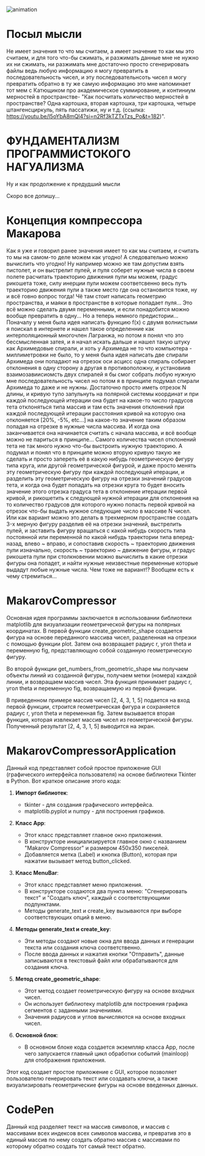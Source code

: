![animation](https://github.com/MakarovDs777/Makarov-Compressor/assets/42496353/76f1a5ed-a3cf-469e-81b1-53b04cb9c09e)
# Посыл мысли
Не имеет значения то что мы считаем, а имеет значение то как мы это считаем, и для того что-бы сжимать, и разжимать данные мне не нужно их ни сжимать, ни разжимать мне достаточно просто сгенерировать файлы ведь любую информацию я могу превратить в последовательность чисел, и эту последовательнсоть чисел я могу превратить обратно в ту же самую информацию это мне напоминает тот мем с Катющиком про академическое суммирование, и континиум мерностей в пространстве- "Как посчитать количество мерностей в пространстве? Одна картошка, вторая картошка, три картошка, четыре штангенсциркуль, пять пассатижи, ну и т.д. (ссылка: https://youtu.be/l5oYbA8mQl4?si=n2Rf3kTZTxTzs_Po&t=182)". 

# ФУНДАМЕНТАЛИЗМ ПРОГРАММИСТОКОГО НАГУАЛИЗМА
Ну и как продолжение к предудший мысли

Скоро все допишу...

# Концепция компрессора Макарова
Как я уже и говорил ранее значения имеет то как мы считаем, и считать то мы на самом-то деле можем как угодно! А следовательно можно вычислить что угодно! Ну например можно же там допустим взять пистолет, и он выстрелит пулей, и пуля соберет нужные числа в своем полете расчитать траекторию движения пули мы можем, градус рикошета тоже, силу инерции пули можем соответсвенно весь путь траекторию движения пули а также место где она остановится тоже, ну и всё говно вопрос тогда! Чё там стоит написать геометрию пространства, и маяки в пространстве в которые попадает пуля... Это всё можно сделать двумя переменными, и если понадобится можно вообще превратить в одну... Но а теперь немного предистории... Поначалу у меня была идея написать функцию f(x) с двумя волнистыми я поискал в интернете и нашел такое определенние как интерполяционный многочлен Лагранжа, но потом я понял что это бессмысленная затея, и я начал искать дальше и нашел такую штуку как Архимедовые спирали, и хоть у Архимеда не то что компьютера - миллиметровки не было, то у меня была идея написать две спирали Архимеда они попадают на отрезок оси асцисс одна спираль собирает отклонения в одну сторону а другая в противоположну, и установиив взаимозавиисиомсть двух спиралей я бы смог собрать любую нужную мне последовательность чисел но потом я в принципе подумал спирали Архимеда то даже и не нужны. Достаточно просто иметь отрезок N длины, и кривую тупо запульнуть на полярной системы координат и при каждой последующей итерации она будет на какое-то число градусов тета отклоняться типа массив и там есть значения отклонений при каждой последующей итерации расстояния кривой на которую она отклоняется [20%, -5%, etc...] на какое-то значение таким образом попадая на отрезке в нужные числа массива. И когда она заканчивается она начинается считать с начала массива, и всё вообще можно не париться в принципе... Самого количества чисел отклонений тета не так много нужно что-бы выстроить нужную траекторию. А подумал и понял что в принципе можно вторую кривую такую же сделать и просто запереть её в какую нибудь геометрическую фигуру типа круга, или другой геометрической фигурой, и даже просто менять эту геометрическую фигуру при каждой последующей итерации, и разделить эту геометрическую фигуру на отрезки значений градусов тета, и когда она будет попадать на отрезки круга то будет вносить значение этого отрезка градуса тета в отклонение итерации первой кривой, и рикошетить к следующей нужной итерации для отклонения на то количество градусов для которого нужно попасть первой кривой на отрезок что-бы выдать нужное следующие число в массиве N чисел. Или как вариант можно это делать в трехмерном пространстве создать 3-x мерную фигуру разделив её на отрезки значений, выстрелить пулей, и заставить фигуру вращаться с какой нибудь скорость типа постоянной или переменной по какой нибудь траектории типа вперед-назад, влево ~ вправо, и сопоставив скорость ~ траекторию движения пули изначально, скорость ~ траекторию ~ движение фигуры, и градус рикошета пули при столкновении можно вычислить в какие отрезки фигуры она попадет, и найти нужные неизвестные переменные которые выдадут любые нужные числа. Чем тоже не вариант!? Вообщем есть к чему стремиться...

# MakarovCompressor
Основная идея программы заключается в использовании библиотеки matplotlib для визуализации геометрической фигуры на полярных координатах. В первой функции create_geometric_shape создается фигура на основе переданного массива чисел, разделенная на отрезки с помощью функции plot. Затем она возвращает радиус r, угол theta и переменную fig, представляющую собой созданную геометрическую фигуру.

Во второй функции get_numbers_from_geometric_shape мы получаем объекты линий из созданной фигуры, получаем метки (номера) каждой линии, и возвращаем массив чисел. Эта функция принимает радиус r, угол theta и переменную fig, возвращаемую из первой функции.

В приведенном примере массив чисел [2, 4, 3, 1, 5] подается на вход первой функции, строится геометрическая фигура и сохраняется радиус r, угол theta и переменная fig. Затем вызывается вторая функция, которая извлекает массив чисел из геометрической фигуры. Полученный результат [2, 4, 3, 1, 5] выводится на экран.

# MakarovCompressorApplication

Данный код представляет собой простое приложение GUI (графического интерфейса пользователя) на основе библиотеки Tkinter в Python. Вот краткое описание этого кода:

1. **Импорт библиотек**:
   - tkinter - для создания графического интерфейса.
   - matplotlib.pyplot и numpy - для построения графиков.

2. **Класс App**:
   - Этот класс представляет главное окно приложения.
   - В конструкторе инициализируется главное окно с названием "Makarov Compressor" и размером 450x350 пикселей.
   - Добавляется метка (Label) и кнопка (Button), которая при нажатии вызывает метод button_clicked.

3. **Класс MenuBar**:
   - Этот класс представляет меню приложения.
   - В конструкторе создаются два пункта меню: "Сгенерировать текст" и "Создать ключ", каждый с соответствующими подпунктами.
   - Методы generate_text и create_key вызываются при выборе соответствующих опций в меню.

4. **Методы generate_text и create_key**:
   - Эти методы создают новые окна для ввода данных и генерации текста или создания ключа соответственно.
   - После ввода данных и нажатия кнопки "Отправить", данные записываются в текстовый файл или обрабатываются для создания ключа.

5. **Метод create_geometric_shape**:
   - Этот метод создает геометрическую фигуру на основе входных чисел.
   - Он использует библиотеку matplotlib для построения графика сегментов с заданными значениями.
   - Значения радиусов и углов вычисляются на основе входных чисел.

6. **Основной блок**:
   - В основном блоке кода создается экземпляр класса App, после чего запускается главный цикл обработки событий (mainloop) для отображения приложения.

Этот код создает простое приложение с GUI, которое позволяет пользователю генерировать текст или создавать ключи, а также визуализировать геометрические фигуры на основе введенных данных.

# CodePen
Данный код разделяет текст на массив символов, и массив с массивами всех индексов всех символов массива, и превратив это в единый массив по нему создать обратно массив с массивами по которому обратно создать тот самый текст обратно. 
